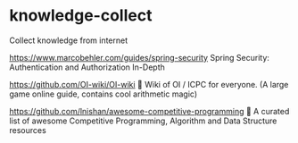 # knowledge-collect
Collect knowledge from internet


https://www.marcobehler.com/guides/spring-security
Spring Security: Authentication and Authorization In-Depth

https://github.com/OI-wiki/OI-wiki
🌟 Wiki of OI / ICPC for everyone. (A large game online guide, contains cool arithmetic magic)

https://github.com/lnishan/awesome-competitive-programming
💎 A curated list of awesome Competitive Programming, Algorithm and Data Structure resources
